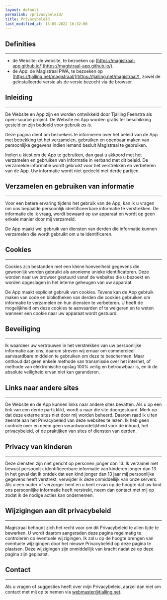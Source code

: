 ```yaml
---
layout: default
permalink: /privacybeleid/
title: Privacybeleid
last_modified_at: 15-05-2022 16:32:00
---
```


## Definities
---
- de Website: de website, te bezoeken op [https://magistraal-app.github.io/](https://magistraal-app.github.io/).
- de App: de Magistraal PWA, te bezoeken op [https://tjalling.net/magistraal/](https://tjalling.net/magistraal/), zowel de geïnstalleerde versie als de versie bezocht via de browser.

## Inleiding
---
De Website en App zijn en worden ontwikkeld door Tjalling Feenstra als open-source project. De Website en App worden gratis ter beschikking gesteld en zijn bedoeld voor gebruik *as is*.

Deze pagina dient om bezoekers te informeren over het beleid van de App met betrekking tot het verzamelen, gebruiken en openbaar maken van persoonlijke gegevens indien iemand besluit Magistraal te gebruiken.

Indien u kiest om de App te gebruiken, dan gaat u akkoord met het verzamelen en gebruiken van informatie in verband met dit beleid. De verzamelde informatie wordt gebruikt voor het verstrekken en verbeteren van de App. Uw informatie wordt niet gedeeld met derde partijen.

## Verzamelen en gebruiken van informatie
---
Voor een betere ervaring tijdens het gebruik van de App, kan ik u vragen om ons bepaalde persoonlijk identificeerbare informatie te verstrekken. De informatie die ik vraag, wordt bewaard op uw apparaat en wordt op geen enkele manier door mij verzameld.

De App maakt wel gebruik van diensten van derden die informatie kunnen verzamelen die wordt gebruikt om u te identificeren.

## Cookies
---
Cookies zijn bestanden met een kleine hoeveelheid gegevens die gewoonlijk worden gebruikt als anonieme unieke identificatoren. Deze worden naar uw browser gestuurd vanaf de websites die u bezoekt en worden opgeslagen in het interne geheugen van uw apparaat.

De App maakt expliciet gebruik van cookies. Tevens kan de App gebruik maken van code en bibliotheken van derden die cookies gebruiken om informatie te verzamelen en hun diensten te verbeteren. U heeft de mogelijkheid om deze cookies te aanvaarden of te weigeren en te weten wanneer een cookie naar uw apparaat wordt gestuurd.

## Beveiliging
---
Ik waardeer uw vertrouwen in het verstrekken van uw persoonlijke informatie aan ons, daarom streven wij ernaar om commercieel aanvaardbare middelen te gebruiken om deze te beschermen. Maar onthoud dat geen enkele methode van transmissie over het internet, of methode van elektronische opslag 100% veilig en betrouwbaar is, en ik de absolute veiligheid ervan niet kan garanderen.

## Links naar andere sites
---
De Website en de App kunnen links naar andere sites bevatten. Als u op een link van een derde partij klikt, wordt u naar die site doorgestuurd. Merk op dat deze externe sites niet door mij worden beheerd. Daarom raad ik u ten zeerste aan het Privacybeleid van deze websites te lezen. Ik heb geen controle over en neem geen verantwoordelijkheid voor de inhoud, het privacybeleid, of de praktijken van sites of diensten van derden.

## Privacy van kinderen
---
Deze diensten zijn niet gericht op personen jonger dan 13. Ik verzamel niet bewust persoonlijk identificeerbare informatie van kinderen jonger dan 13. In het geval dat ik ontdek dat een kind jonger dan 13 jaar mij persoonlijke gegevens heeft verstrekt, verwijder ik deze onmiddellijk van onze servers. Als u een ouder of verzorger bent en u bent ervan op de hoogte dat uw kind ons persoonlijke informatie heeft verstrekt, neem dan contact met mij op zodat ik de nodige acties kan ondernemen.

## Wijzigingen aan dit privacybeleid
---
Magistraal behoudt zich het recht voor om dit Privacybeleid te allen tijde te bewerken. U wordt daarom aangeraden deze pagina regelmatig te controleren op eventuele wijzigingen. Ik zal u op de hoogte brengen van eventuele wijzigingen door het nieuwe Privacybeleid op deze pagina te plaatsen. Deze wijzigingen zijn onmiddellijk van kracht nadat ze op deze pagina zijn geplaatst.

## Contact
---
Als u vragen of suggesties heeft over mijn Privacybeleid, aarzel dan niet om contact met mij op te nemen via [webmaster@tjalling.net](mailto:webmaster@tjalling.net).